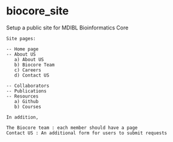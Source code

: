 # biocore_site

Setup a public site for MDIBL Bioinformatics Core

```
Site pages:

-- Home page
-- About US
   a) About US 
   b) Biocore Team 
   c) Careers 
   d) Contact US

-- Collaborators
-- Publications
-- Resources 
   a) Github 
   b) Courses

In addition,

The Biocore team : each member should have a page
Contact US : An additional form for users to submit requests

```

